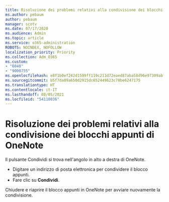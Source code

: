 ```yaml
---
title: Risoluzione dei problemi relativi alla condivisione dei blocchi appunti di OneNote
ms.author: pebaum
author: pebaum
manager: scotv
ms.date: 07/17/2020
ms.audience: Admin
ms.topic: article
ms.service: o365-administration
ROBOTS: NOINDEX, NOFOLLOW
localization_priority: Priority
ms.collection: Adm_O365
ms.custom:
- "6048"
- "9000755"
ms.openlocfilehash: e8f1b0ef242d1599ff119c213d72eaed87aba58d96e97309abf18269eddd00e7
ms.sourcegitcommit: b5f7da89a650d2915dc652449623c78be6247175
ms.translationtype: HT
ms.contentlocale: it-IT
ms.lasthandoff: 08/05/2021
ms.locfileid: "54110036"
---
```

# <a name="resolving-issues-sharing-onenote-notebooks"></a>Risoluzione dei problemi relativi alla condivisione dei blocchi appunti di OneNote

Il pulsante Condividi si trova nell'angolo in alto a destra di OneNote.

- Digitare un indirizzo di posta elettronica per condividere il blocco appunti.
- Fare clic su **Condividi**.

Chiudere e riaprire il blocco appunti in OneNote per avviare nuovamente la condivisione.